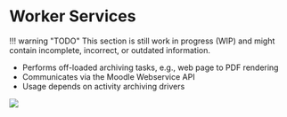# Worker Services

!!! warning "TODO"
    This section is still work in progress (WIP) and might contain incomplete, incorrect, or outdated information.

- Performs off-loaded archiving tasks, e.g., web page to PDF rendering
- Communicates via the Moodle Webservice API
- Usage depends on activity archiving drivers

![](../quiz-archiver-architecture.drawio)
